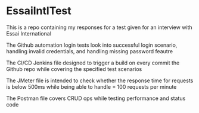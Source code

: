 # EssaiIntlTest
This is a repo containing my responses for a test given for an interview with Essai International 

The Github automation login tests look into successful login scenario, handling invalid credentials, and handling missing password feautre

The CI/CD Jenkins file  designed to trigger a build on every commit  the Github repo while covering the specified test scenarios 

The JMeter file is intended to check whether the response time for requests is below 500ms while being able to handle = 100 requests per minute

The Postman file covers CRUD ops while testing performance and status code
